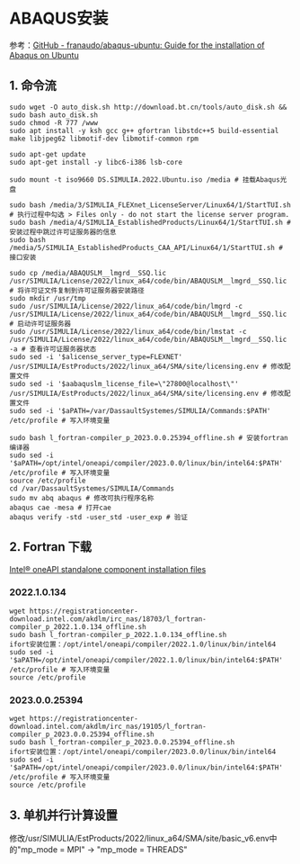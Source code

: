 # ABAQUS安装
参考：[GitHub - franaudo/abaqus-ubuntu: Guide for the installation of Abaqus on Ubuntu](https://github.com/franaudo/abaqus-ubuntu)

## 1. 命令流
```shell
sudo wget -O auto_disk.sh http://download.bt.cn/tools/auto_disk.sh && sudo bash auto_disk.sh
sudo chmod -R 777 /www
sudo apt install -y ksh gcc g++ gfortran libstdc++5 build-essential make libjpeg62 libmotif-dev libmotif-common rpm

sudo apt-get update
sudo apt-get install -y libc6-i386 lsb-core

sudo mount -t iso9660 DS.SIMULIA.2022.Ubuntu.iso /media # 挂载Abaqus光盘

sudo bash /media/3/SIMULIA_FLEXnet_LicenseServer/Linux64/1/StartTUI.sh # 执行过程中勾选 > Files only - do not start the license server program.
sudo bash /media/4/SIMULIA_EstablishedProducts/Linux64/1/StartTUI.sh # 安装过程中跳过许可证服务器的信息
sudo bash /media/5/SIMULIA_EstablishedProducts_CAA_API/Linux64/1/StartTUI.sh # 接口安装

sudo cp /media/ABAQUSLM__lmgrd__SSQ.lic /usr/SIMULIA/License/2022/linux_a64/code/bin/ABAQUSLM__lmgrd__SSQ.lic # 将许可证文件复制到许可证服务器安装路径
sudo mkdir /usr/tmp
sudo /usr/SIMULIA/License/2022/linux_a64/code/bin/lmgrd -c /usr/SIMULIA/License/2022/linux_a64/code/bin/ABAQUSLM__lmgrd__SSQ.lic # 启动许可证服务器
sudo /usr/SIMULIA/License/2022/linux_a64/code/bin/lmstat -c /usr/SIMULIA/License/2022/linux_a64/code/bin/ABAQUSLM__lmgrd__SSQ.lic -a # 查看许可证服务器状态
sudo sed -i '$alicense_server_type=FLEXNET' /usr/SIMULIA/EstProducts/2022/linux_a64/SMA/site/licensing.env # 修改配置文件
sudo sed -i '$aabaquslm_license_file=\"27800@localhost\"' /usr/SIMULIA/EstProducts/2022/linux_a64/SMA/site/licensing.env # 修改配置文件
sudo sed -i '$aPATH=/var/DassaultSystemes/SIMULIA/Commands:$PATH' /etc/profile # 写入环境变量

sudo bash l_fortran-compiler_p_2023.0.0.25394_offline.sh # 安装fortran编译器
sudo sed -i '$aPATH=/opt/intel/oneapi/compiler/2023.0.0/linux/bin/intel64:$PATH' /etc/profile # 写入环境变量
source /etc/profile
cd /var/DassaultSystemes/SIMULIA/Commands
sudo mv abq abaqus # 修改可执行程序名称
abaqus cae -mesa # 打开cae
abaqus verify -std -user_std -user_exp # 验证
```

## 2. Fortran 下载
[Intel® oneAPI standalone component installation files](https://www.intel.com/content/www/us/en/developer/articles/tool/oneapi-standalone-components.html#fortran)
### 2022.1.0.134
```shell
wget https://registrationcenter-download.intel.com/akdlm/irc_nas/18703/l_fortran-compiler_p_2022.1.0.134_offline.sh
sudo bash l_fortran-compiler_p_2022.1.0.134_offline.sh
ifort安装位置：/opt/intel/oneapi/compiler/2022.1.0/linux/bin/intel64
sudo sed -i '$aPATH=/opt/intel/oneapi/compiler/2022.1.0/linux/bin/intel64:$PATH' /etc/profile # 写入环境变量
source /etc/profile
 ```
### 2023.0.0.25394
```shell
wget https://registrationcenter-download.intel.com/akdlm/irc_nas/19105/l_fortran-compiler_p_2023.0.0.25394_offline.sh
sudo bash l_fortran-compiler_p_2023.0.0.25394_offline.sh
ifort安装位置：/opt/intel/oneapi/compiler/2023.0.0/linux/bin/intel64
sudo sed -i '$aPATH=/opt/intel/oneapi/compiler/2023.0.0/linux/bin/intel64:$PATH' /etc/profile # 写入环境变量
source /etc/profile
 ```

## 3. 单机并行计算设置
修改/usr/SIMULIA/EstProducts/2022/linux_a64/SMA/site/basic_v6.env中的"mp_mode = MPI" -> "mp_mode = THREADS"
